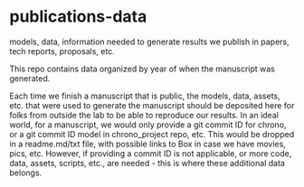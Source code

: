 # publications-data
models, data, information needed to generate results we publish in papers, tech reports, proposals, etc.

This repo contains data organized by year of when the manuscript was generated.

Each time we finish a manuscript that is public, the models, data, assets, etc. that were used to generate the manuscript should be deposited here for folks from outside the lab to be able to reproduce our results.
In an ideal world, for a manuscript, we would only provide a git commit ID for chrono, or a git commit ID model in chrono_project repo, etc. This would be dropped in a readme.md/txt file, with possible links to Box in case we have movies, pics, etc.
However, if providing a commit ID is not applicable, or more code, data, assets, scripts, etc., are needed - this is where these additional data belongs.
